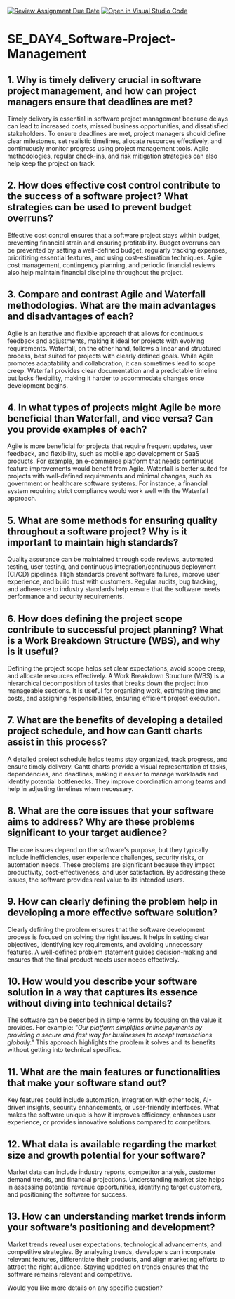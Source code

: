 [![Review Assignment Due Date](https://classroom.github.com/assets/deadline-readme-button-22041afd0340ce965d47ae6ef1cefeee28c7c493a6346c4f15d667ab976d596c.svg)](https://classroom.github.com/a/9pw6JKcu)
[![Open in Visual Studio Code](https://classroom.github.com/assets/open-in-vscode-2e0aaae1b6195c2367325f4f02e2d04e9abb55f0b24a779b69b11b9e10269abc.svg)](https://classroom.github.com/online_ide?assignment_repo_id=18464226&assignment_repo_type=AssignmentRepo)
# SE_DAY4_Software-Project-Management
## **1. Why is timely delivery crucial in software project management, and how can project managers ensure that deadlines are met?**  
Timely delivery is essential in software project management because delays can lead to increased costs, missed business opportunities, and dissatisfied stakeholders. To ensure deadlines are met, project managers should define clear milestones, set realistic timelines, allocate resources effectively, and continuously monitor progress using project management tools. Agile methodologies, regular check-ins, and risk mitigation strategies can also help keep the project on track.  

## **2. How does effective cost control contribute to the success of a software project? What strategies can be used to prevent budget overruns?**  
Effective cost control ensures that a software project stays within budget, preventing financial strain and ensuring profitability. Budget overruns can be prevented by setting a well-defined budget, regularly tracking expenses, prioritizing essential features, and using cost-estimation techniques. Agile cost management, contingency planning, and periodic financial reviews also help maintain financial discipline throughout the project.  

## **3. Compare and contrast Agile and Waterfall methodologies. What are the main advantages and disadvantages of each?**  
Agile is an iterative and flexible approach that allows for continuous feedback and adjustments, making it ideal for projects with evolving requirements. Waterfall, on the other hand, follows a linear and structured process, best suited for projects with clearly defined goals. While Agile promotes adaptability and collaboration, it can sometimes lead to scope creep. Waterfall provides clear documentation and a predictable timeline but lacks flexibility, making it harder to accommodate changes once development begins.  

## **4. In what types of projects might Agile be more beneficial than Waterfall, and vice versa? Can you provide examples of each?**  
Agile is more beneficial for projects that require frequent updates, user feedback, and flexibility, such as mobile app development or SaaS products. For example, an e-commerce platform that needs continuous feature improvements would benefit from Agile. Waterfall is better suited for projects with well-defined requirements and minimal changes, such as government or healthcare software systems. For instance, a financial system requiring strict compliance would work well with the Waterfall approach.  

## **5. What are some methods for ensuring quality throughout a software project? Why is it important to maintain high standards?**  
Quality assurance can be maintained through code reviews, automated testing, user testing, and continuous integration/continuous deployment (CI/CD) pipelines. High standards prevent software failures, improve user experience, and build trust with customers. Regular audits, bug tracking, and adherence to industry standards help ensure that the software meets performance and security requirements.  

## **6. How does defining the project scope contribute to successful project planning? What is a Work Breakdown Structure (WBS), and why is it useful?**  
Defining the project scope helps set clear expectations, avoid scope creep, and allocate resources effectively. A Work Breakdown Structure (WBS) is a hierarchical decomposition of tasks that breaks down the project into manageable sections. It is useful for organizing work, estimating time and costs, and assigning responsibilities, ensuring efficient project execution.  

## **7. What are the benefits of developing a detailed project schedule, and how can Gantt charts assist in this process?**  
A detailed project schedule helps teams stay organized, track progress, and ensure timely delivery. Gantt charts provide a visual representation of tasks, dependencies, and deadlines, making it easier to manage workloads and identify potential bottlenecks. They improve coordination among teams and help in adjusting timelines when necessary.  

## **8. What are the core issues that your software aims to address? Why are these problems significant to your target audience?**  
The core issues depend on the software's purpose, but they typically include inefficiencies, user experience challenges, security risks, or automation needs. These problems are significant because they impact productivity, cost-effectiveness, and user satisfaction. By addressing these issues, the software provides real value to its intended users.  

## **9. How can clearly defining the problem help in developing a more effective software solution?**  
Clearly defining the problem ensures that the software development process is focused on solving the right issues. It helps in setting clear objectives, identifying key requirements, and avoiding unnecessary features. A well-defined problem statement guides decision-making and ensures that the final product meets user needs effectively.  

## **10. How would you describe your software solution in a way that captures its essence without diving into technical details?**  
The software can be described in simple terms by focusing on the value it provides. For example: *"Our platform simplifies online payments by providing a secure and fast way for businesses to accept transactions globally."* This approach highlights the problem it solves and its benefits without getting into technical specifics.  

## **11. What are the main features or functionalities that make your software stand out?**  
Key features could include automation, integration with other tools, AI-driven insights, security enhancements, or user-friendly interfaces. What makes the software unique is how it improves efficiency, enhances user experience, or provides innovative solutions compared to competitors.  

## **12. What data is available regarding the market size and growth potential for your software?**  
Market data can include industry reports, competitor analysis, customer demand trends, and financial projections. Understanding market size helps in assessing potential revenue opportunities, identifying target customers, and positioning the software for success.  

## **13. How can understanding market trends inform your software’s positioning and development?**  
Market trends reveal user expectations, technological advancements, and competitive strategies. By analyzing trends, developers can incorporate relevant features, differentiate their products, and align marketing efforts to attract the right audience. Staying updated on trends ensures that the software remains relevant and competitive.  

Would you like more details on any specific question?

